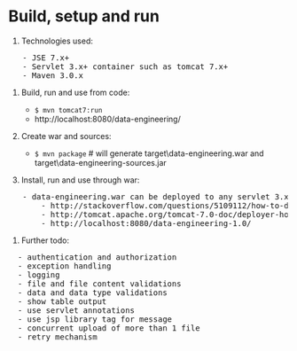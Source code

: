 # Build, setup and run

1. Technologies used:
<pre>
   - JSE 7.x+
   - Servlet 3.x+ container such as tomcat 7.x+
   - Maven 3.0.x
</pre>

1. Build, run and use from code:
   - <code>$ mvn tomcat7:run</code>
   - http://localhost:8080/data-engineering/

1. Create war and sources:
   - <code>$ mvn package</code> # will generate target\data-engineering.war and target\data-engineering-sources.jar

1. Install, run and use through war:
<pre>
   - data-engineering.war can be deployed to any servlet 3.x+ container such as tomcat 7.x+.
       - http://stackoverflow.com/questions/5109112/how-to-deploy-war-in-tomcat-7
       - http://tomcat.apache.org/tomcat-7.0-doc/deployer-howto.html
       - http://localhost:8080/data-engineering-1.0/
</pre>

1. Further todo:
<pre>
  - authentication and authorization
  - exception handling
  - logging
  - file and file content validations
  - data and data type validations
  - show table output
  - use servlet annotations
  - use jsp library tag for message
  - concurrent upload of more than 1 file
  - retry mechanism
</pre>


